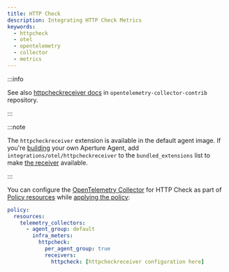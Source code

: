 ```yaml
---
title: HTTP Check
description: Integrating HTTP Check Metrics
keywords:
  - httpcheck
  - otel
  - opentelemetry
  - collector
  - metrics
---
```


:::info

See also [httpcheckreceiver docs][receiver] in `opentelemetry-collector-contrib`
repository.

:::

:::note

The `httpcheckreceiver` extension is available in the default agent image. If
you're [building][build] your own Aperture Agent, add
`integrations/otel/httpcheckreceiver` to the `bundled_extensions` list to make
[the receiver][receiver] available.

:::

You can configure the [OpenTelemetry Collector][opentelemetry-collector] for
HTTP Check as part of [Policy resources][policy-resources] while [applying the
policy][applying-policy]:

```yaml
policy:
  resources:
    telemetry_collectors:
      - agent_group: default
        infra_meters:
          httpcheck:
            per_agent_group: true
            receivers:
              httpcheck: [httpcheckreceiver configuration here]
```

[build]: /reference/aperturectl/build/agent/agent.md
[receiver]:
  https://github.com/open-telemetry/opentelemetry-collector-contrib/tree/main/receiver/httpcheckreceiver
[opentelemetry-collector]: /reference/configuration/spec.md#telemetry-collector
[applying-policy]: /use-cases/use-cases.md
[policy-resources]: /reference/configuration/spec.md#resources
